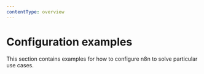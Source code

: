 ```yaml
---
contentType: overview
---
```


# Configuration examples

This section contains examples for how to configure n8n to solve particular use cases.
